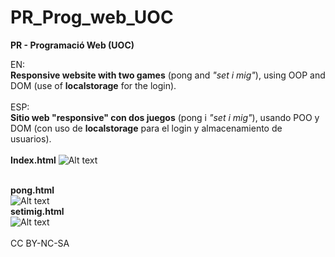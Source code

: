 # PR_Prog_web_UOC
<strong>PR - Programació Web (UOC)</strong>

EN:<br>
<strong>Responsive website with two games</strong> (pong and <i>"set i mig"</i>), using OOP and DOM (use of <strong>localstorage</strong> for the login).<br><br>ESP:<br>
<strong>Sitio web "responsive" con dos juegos</strong> (pong i <i>"set i mig"</i>), usando POO y DOM (con uso de <strong>localstorage</strong> para el login y almacenamiento de usuarios).
<br><br><strong>
Index.html</strong>
![Alt text](https://cloud.githubusercontent.com/assets/14861253/19861795/3692cc86-9f8e-11e6-9d99-496e09bc7673.png)<br><br>

<strong>pong.html<br></strong>
![Alt text](https://cloud.githubusercontent.com/assets/14861253/19861962/be2b97fe-9f8e-11e6-8bbb-1c8c446de6f5.png)<br>
<strong>setimig.html</strong><br>
![Alt text](https://cloud.githubusercontent.com/assets/14861253/19861948/b6aa6dca-9f8e-11e6-892b-ef41513f7861.png)<br><br>
CC BY-NC-SA
